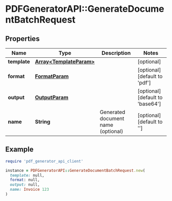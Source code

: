 # PDFGeneratorAPI::GenerateDocumentBatchRequest

## Properties

| Name | Type | Description | Notes |
| ---- | ---- | ----------- | ----- |
| **template** | [**Array&lt;TemplateParam&gt;**](TemplateParam.md) |  | [optional] |
| **format** | [**FormatParam**](FormatParam.md) |  | [optional][default to &#39;pdf&#39;] |
| **output** | [**OutputParam**](OutputParam.md) |  | [optional][default to &#39;base64&#39;] |
| **name** | **String** | Generated document name (optional) | [optional][default to &#39;&#39;] |

## Example

```ruby
require 'pdf_generator_api_client'

instance = PDFGeneratorAPI::GenerateDocumentBatchRequest.new(
  template: null,
  format: null,
  output: null,
  name: Invoice 123
)
```

